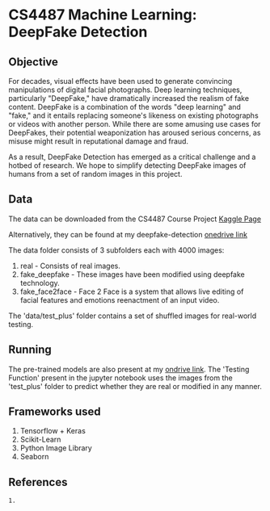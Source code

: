 # CS4487 Machine Learning: DeepFake Detection

## Objective
For decades, visual effects have been used to generate convincing manipulations of digital facial photographs. Deep learning techniques, particularly "DeepFake," have dramatically increased the realism of fake content. DeepFake is a combination of the words "deep learning" and "fake," and it entails replacing someone's likeness on existing photographs or videos with another person.
While there are some amusing use cases for DeepFakes, their potential weaponization has aroused serious concerns, as misuse might result in reputational damage and fraud.

As a result, DeepFake Detection has emerged as a critical challenge and a hotbed of research. We hope to simplify detecting DeepFake images of humans from a set of random images in this project.

## Data
The data can be downloaded from the CS4487 Course Project [Kaggle Page](https://www.kaggle.com/c/cs4487-course-project)

Alternatively, they can be found at my deepfake-detection [onedrive link](https://portland-my.sharepoint.com/:f:/g/personal/rmohan2-c_my_cityu_edu_hk/EtpgD4ajLjVMltGRfXvDSkMB8DGhyl3-zZRu0m2bbDt7rw?e=R6loEM)

The data folder consists of 3 subfolders each with 4000 images:
<ol>
    <li>real - Consists of real images.</li>
    <li>fake_deepfake - These images have been modified using deepfake technology.</li>
    <li>fake_face2face - Face 2 Face is a system that allows live editing of facial features and emotions reenactment of an input video.</li>
</ol>

The 'data/test_plus' folder contains a set of shuffled images for real-world testing.

## Running
The pre-trained models are also present at my [ondrive link](https://portland-my.sharepoint.com/:f:/g/personal/rmohan2-c_my_cityu_edu_hk/EtpgD4ajLjVMltGRfXvDSkMB8DGhyl3-zZRu0m2bbDt7rw?e=R6loEM). The 'Testing Function' present in the jupyter notebook uses the images from the 'test_plus' folder to predict whether they are real or modified in any manner. 

## Frameworks used
<ol>
    <li>Tensorflow + Keras</li>
    <li>Scikit-Learn</li>
    <li>Python Image Library</li>
    <li>Seaborn</li>
</ol>

## References
    1. 